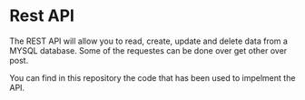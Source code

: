 # Rest API

The REST API will allow you to read, create, update and delete data from a MYSQL database.
Some of the requestes can be done over get other over post.

You can find in this repository the code that has been used to impelment the API.